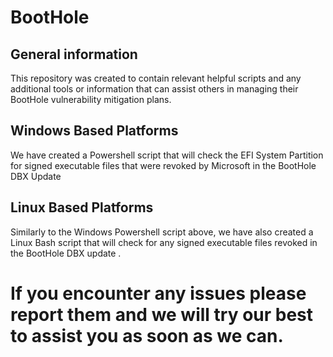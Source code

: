 # BootHole
## General information
This repository was created to contain relevant helpful scripts and any additional tools or information that
can assist others in managing their BootHole vulnerability mitigation plans.

## Windows Based Platforms
We have created a Powershell script that will check the EFI System Partition for signed executable files that were revoked by Microsoft in the BootHole DBX Update

## Linux Based Platforms
Similarly to the Windows Powershell script above,  we have also created a Linux Bash script that will check for any signed executable files revoked in the BootHole DBX update .


# If you encounter any issues please report them and we will try our best to assist you as soon as we can.
